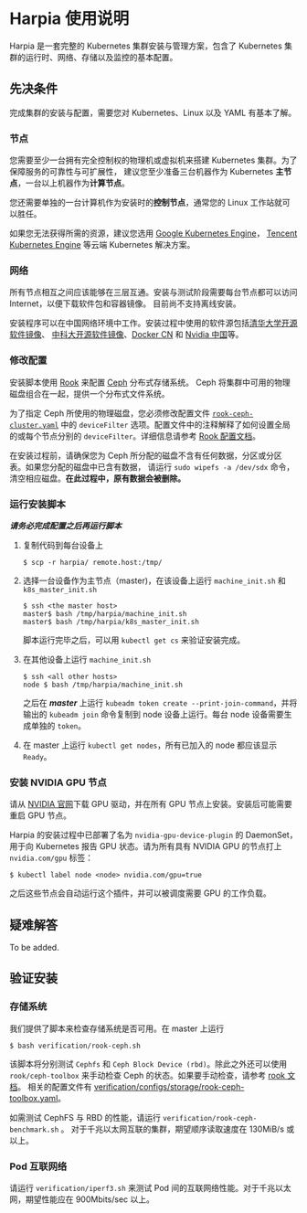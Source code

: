Harpia 使用说明
==================

Harpia 是一套完整的 Kubernetes 集群安装与管理方案，包含了 Kubernetes 集群的运行时、网络、存储以及监控的基本配置。

## 先决条件

完成集群的安装与配置，需要您对 Kubernetes、Linux 以及 YAML 有基本了解。

### 节点

您需要至少一台拥有完全控制权的物理机或虚拟机来搭建 Kubernetes 集群。为了保障服务的可靠性与可扩展性，
建议您至少准备三台机器作为 Kubernetes **主节点**，一台以上机器作为**计算节点**。

您还需要单独的一台计算机作为安装时的**控制节点**，通常您的 Linux 工作站就可以胜任。

<!-- TODO(yfcheng) 机器硬件需求与推荐。 -->

如果您无法获得所需的资源，建议您选用 [Google Kubernetes Engine](https://cloud.google.com/kubernetes-engine/)，
[Tencent Kubernetes Engine](https://intl.cloud.tencent.com/product/tke) 等云端 Kubernetes 解决方案。

### 网络

所有节点相互之间应该能够在三层互通。安装与测试阶段需要每台节点都可以访问 Internet，以便下载软件包和容器镜像。
目前尚不支持离线安装。

安装程序可以在中国网络环境中工作。安装过程中使用的软件源包括[清华大学开源软件镜像](https://mirrors.tuna.tsinghua.edu.cn/)、
[中科大开源软件镜像](http://mirrors.ustc.edu.cn/)、[Docker CN](https://registry.docker-cn.com)
和 [Nvidia 中国](https://cn.download.nvidia.com/)等。

### 修改配置

安装脚本使用 [Rook](https://rook.io/) 来配置 [Ceph](https://ceph.com/) 分布式存储系统。
Ceph 将集群中可用的物理磁盘组合在一起，提供一个分布式文件系统。

为了指定 Ceph 所使用的物理磁盘，您必须修改配置文件 [`rook-ceph-cluster.yaml`](https://github.com/google/harpia/blob/master/setup/configs/storage/rook-ceph-cluster.yaml)
中的 `deviceFilter` 选项。配置文件中的注释解释了如何设置全局的或每个节点分别的 `deviceFilter`。详细信息请参考
[Rook 配置文档](https://rook.io/docs/rook/v0.9/ceph-cluster-crd.html#storage-selection-settings)。

在安装过程前，请确保您为 Ceph 所分配的磁盘不含有任何数据，分区或分区表。如果您分配的磁盘中已含有数据，
请运行 `sudo wipefs -a /dev/sdx` 命令，清空相应磁盘。**在此过程中，原有数据会被删除。**

### 运行安装脚本

***请务必完成配置之后再运行脚本***

  1. 复制代码到每台设备上

         $ scp -r harpia/ remote.host:/tmp/

  3. 选择一台设备作为主节点（master)，在该设备上运行 `machine_init.sh` 和 `k8s_master_init.sh`

         $ ssh <the master host>
         master$ bash /tmp/harpia/machine_init.sh
         master$ bash /tmp/harpia/k8s_master_init.sh

     脚本运行完毕之后，可以用 `kubectl get cs` 来验证安装完成。

  2. 在其他设备上运行 `machine_init.sh`

         $ ssh <all other hosts>
         node $ bash /tmp/harpia/machine_init.sh

     之后在 ***master*** 上运行 `kubeadm token create --print-join-command`，并将输出的 `kubeadm join` 命令复制到 node 设备上运行。每台 node 设备需要生成单独的 `token`。

  3. 在 master 上运行 `kubectl get nodes`，所有已加入的 node 都应该显示 `Ready`。

### 安装 NVIDIA GPU 节点

请从 [NVIDIA 官网](https://www.nvidia.com/Download/index.aspx)下载 GPU 驱动，并在所有
GPU 节点上安装。安装后可能需要重启 GPU 节点。

Harpia 的安装过程中已部署了名为 `nvidia-gpu-device-plugin` 的 DaemonSet，用于向 Kubernetes 报告
GPU 状态。请为所有具有 NVIDIA GPU 的节点打上 `nvidia.com/gpu` 标签：

```shell
$ kubectl label node <node> nvidia.com/gpu=true
```

之后这些节点会自动运行这个插件，并可以被调度需要 GPU 的工作负载。

## 疑难解答

To be added.

## 验证安装

### 存储系统

我们提供了脚本来检查存储系统是否可用。在 master 上运行

    $ bash verification/rook-ceph.sh

该脚本将分别测试 `Cephfs` 和 `Ceph Block Device (rbd)`。除此之外还可以使用 `rook/ceph-toolbox` 来手动检查 Ceph 的状态。如果要手动检查，请参考 [rook 文档](https://github.com/rook/rook/blob/master/Documentation/ceph-toolbox.md)。
相关的配置文件有 [verification/configs/storage/rook-ceph-toolbox.yaml](https://github.com/google/harpia/blob/master/verification/configs/storage/rook-ceph-toolbox.yaml)。

如需测试 CephFS 与 RBD 的性能，请运行 `verification/rook-ceph-benchmark.sh` 。
对于千兆以太网互联的集群，期望顺序读取速度在 130MiB/s 或以上。

### Pod 互联网络

请运行 `verification/iperf3.sh` 来测试 Pod 间的互联网络性能。对于千兆以太网，期望性能应在
900Mbits/sec 以上。
